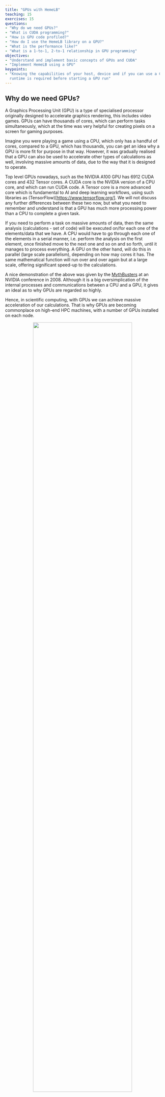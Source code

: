 ```yaml
---
title: "GPUs with HemeLB"
teaching: 15
exercises: 15
questions:
- "Why do we need GPUs?"
- "What is CUDA programming?"
- "How is GPU code profiled?"
- "How do I use the HemeLB library on a GPU?"
- "What is the performance like?"
- "What is a 1-to-1, 2-to-1 relationship in GPU programming"
objectives:
- "Understand and implement basic concepts of GPUs and CUDA"
- "Implement HemeLB using a GPU"
keypoints:
- "Knowing the capabilities of your host, device and if you can use a CUDA-aware MPI
  runtime is required before starting a GPU run"
---
```


## Why do we need GPUs?

A Graphics Processing Unit (GPU) is a type of specialised processor originally designed to accelerate
graphics rendering, this includes video games. GPUs can have thousands of cores, which can perform tasks
simultaneously, which at the time was very helpful for creating pixels on a screen for gaming purposes.

Imagine you were playing a game using a CPU, which only has a handful of cores, compared to a GPU, which has
thousands, you can get an idea why a GPU is more fit for purpose in that way. However, it was gradually realised
that a GPU can also be used to accelerate other types of calculations as well, involving massive amounts of data,
due to the way that it is designed to operate. 

Top level GPUs nowadays, such as the NVIDIA A100 GPU has 6912 CUDA cores and 432 Tensor cores. A CUDA core is the
NVIDIA version of a CPU core, and which can run CUDA code. A Tensor core is a more advanced core which is
fundamental to AI and deep learning workflows, using such libraries as (TensorFlow)[https://www.tensorflow.org/]. 
We will not discuss any further differences between these two now, but what you need to remember and understand is
that a GPU has much more processing power than a CPU to complete a given task. 

If you need to perform a task on massive amounts of data, then the same analysis (calculations - set of code)
will be executed on/for each one of the elements/data that we have. A CPU would have to go through each one of the 
elements in a serial manner, i.e. perform the analysis on the first element, once finished move to the next one and
so on and so forth, until it manages to process everything. A GPU on the other hand, will do this in parallel
(large scale parallelism), depending on how may cores it has. The same mathematical function
will run over and over again but at a large scale, offering significant speed-up to the calculations.   

A nice demonstration of the above was given by the [MythBusters](https://www.youtube.com/watch?v=0udMBdo0Rac) at an
NVIDIA conference in 2008. Although it is a big oversimplication of the internal processes and communications between
a CPU and a GPU, it gives an ideal as to why GPUs are regarded so highly.

Hence, in scientific computing, with GPUs we can achieve massive acceleration of our calculations. That is why GPUs
are becoming commonplace on high-end HPC machines, with a number of GPUs installed on each node.  

<p align="center"><img src="../fig/06/GPUvCPU.png" width="80%"/></p>

The schematic Figure from NVIDIA [documentation](https://docs.nvidia.com/cuda/cuda-c-programming-guide/index.html)
shows an example distribution of chip resources for a CPU versus a GPU. 

It is worth noting however that even though GPUs have more cores than a CPU, and can technically do things much
quicker, their main disadvantage is their low memory, and this limits them to doing small, albeit vast amounts of
smaller calculations at once. So you would not want to have a GPU running a long and complex calculation on a single
core, as it will likely run out of memory and waste using a GPU in the first place, therefore a CPU is more practical.

> ## CPUs vs GPUs
> 
> Look at the table below on the main differences between CPUs and GPUs. Some of these values are true and some
> are false. Spend a few minutes sorting through them to match the answer to the correct column.
> 
> | CPU                                            | GPU                                    |
> |-----------------------------------------------------------------------------------------|
> | Central Processing Unit                        | Graphics Processing Unit               |
> | Many cores                                     | Several cores                          |
> | Low latency                                    | High throughput                        | 
> | Good for parallel processing                   | Good for serial processing             | 
> | Handful of operations at once                  | Thousands of operations at once        | 
> | Consumes/needs more memory                     | Requires less memory                   |
> | Lower speed                                    | Higher speed                           |
> | Weak cores                                     | Powerful cores                         |
> | Complements main brain to perform calculations | Considered as main 'brain' of computer |
> | Explicit management of threads                 | Threads managed by hardware            |
> | Data Parallelism                               | Task Parallelism                       |
> | Few highly optimised instructions              | Diverse instruction sets               |
> |-----------------------------------------------------------------------------------------|
> 
> > ## Solution
> > 
> > | CPU                                    | GPU                                            |
> > |-----------------------------------------------------------------------------------------|
> > | Central Processing Unit                | Graphics Processing Unit                       |
> > | Several cores                          | Many cores                                     |
> > | Low latency                            | High throughput                                | 
> > | Good for serial processing             | Good for parallel processing                   | 
> > | Handful of operations at once          | Thousands of operations at once                | 
> > | Consumes/needs more memory             | Requires less memory                           |
> > | Lower speed                            | Higher speed                                   |
> > | Powerful cores                         | Weak cores                                     |
> > | Considered as main 'brain' of computer | Complements main brain to perform calculations |
> > | Explicit management of threads         | Threads managed by hardware                    |
> > | Task Parallelism                       | Data Parallelism                               |
> > | Diverse instruction sets               | Few highly optimised instructions              |
> > |-----------------------------------------------------------------------------------------|
> > 
> {: .solution}
{: .challenge}

## CUDA Programming Basics

The most important concept to have in mind when it comes to CUDA and GPU programming, is that the compute 
intensive parts of a code can be ported onto the GPU (device) for the calculations to take place for a fraction of the
time it would take to complete on a CPU. Following that, the results are then returned back to the CPU (host). Hence, the 
developer needs to implement what are known as GPU CUDA kernels, which are the functions for doing the calculations 
on the GPU, but also arrange: 
- the data transfers to and from the GPU, as well as 
- the synchronisation points, i.e. when to stop the code moving past a given point until a certain task on the GPU 
  has been completed.

With the above in mind, a typical workflow for a CUDA C++ program is:
1. Declare and allocate host (CPU) and device (GPU) memory.
2. Initialize host (CPU) data.
3. Transfer data from the host (CPU) to the device (GPU).
4. Execute one or more CUDA kernels (the computations to be performed on the GPU).
5. Transfer results from the device (GPU) back to the host (CPU). 


### GPU CUDA kernel - CUDA function

CUDA programming can take a bit to get used to and as yet there are no Carpentries style resources for CUDA programming
available, however here we will provide a brief lookover at the main functionalities and differences.


The specifier `__global__` is added in front of the function, which tells the CUDA C++ compiler that this is a function 
that runs on the GPU and can be called from CPU code. The remainder of the code will be relatively similar, however
when you are defining your function, the keyword will be required to run the function on a GPU. A full example of
defining a GPU CUDA kernel would be as follows;

~~~
__global__ void GPU_Cuda_Kernel_Name(kernel's_arguments)
~~~
{: .source}

### GPU Memory Hierarchy - Memory Allocation in CUDA

Before we carry onto how to launch a kernel, we need to discuss the memory hierarchy of a GPU, as an understanding of
it is crucial to getting a CUDA code to actually run and work. In CUDA, the kernel is executed with the aid of CUDA
threads, which represent the execution of the kernel. Every thread has an index which is used for calculating the
memory address locations. Each thread has a private local memory, and may also access data from multiple memory spaces
during their execution. NVIDIA's [documentation](https://docs.nvidia.com/cuda/cuda-c-programming-guide/index.html) 
page gives a good overview.

One thread is never enough though when dealing with GPUs, as threads come in thread blocks, 
which can be executed in serial or parallel. Depending on the GPU you are utilising, a thread block can contain either
512 or 1024 of these threads.

Each thread block has shared memory visible to all threads of the block and with the same lifetime as the block. All
threads have access to the same global memory. An overview of the memory Hierarchy is outlined below.


<p align="center"><img src="../fig/06/GPUHierarchy.png" width="50%"/></p>


### Launching the GPU kernel

The GPU CUDA kernel is launched by using a specific syntax, the **triple angle bracket** `<<< >>>`. This will inform
the compiler that the kernel that follows is a GPU kernel and will therefore be executed on the GPU. The information
between the triple angle brackets is the execution configuration, which determines how many threads on the device (GPU) 
will execute the kernel in parallel. These threads are arranged in what are thread blocks, hence the developer should
specify how many threads there are per block.   

An example of a launching a GPU CUDA kernel (`GPU_Cuda_Kernel_Name`) is as follows: 

~~~
// Cuda kernel set-up
int nThreadsPerBlock = 128; //Number of threads per block
dim3 nThreads(nThreadsPerBlock);
 
// Number of BLOCKS needed 
int nBlocks = (number_of_Elements)/nThreadsPerBlock	+ ((number_of_Elements % nThreadsPerBlock > 0) ? 1 : 0);

// Launch the GPU CUDA kernel
GPU_Cuda_Kernel_Name <<< nBlocks, nThreads >>> (Provide_Arguments_here); 
~~~
{: .source}

The first argument in the execution configuration; `GPU_Cuda_Kernel_Name <<< nBlocks, nThreads>>>` specifies the 
number of thread blocks (`nBlocks`), while (`nThreads`) specifies the number of threads in a thread block.

Remember that CUDA kernel launches don’t block the calling CPU thread. This means that once the kernel is launched,
the control is returned to the CPU thread and the code will resume. In order to ensure that the GPU kernel has
completed its task, a synchronsation barrier might be needed using `cudaDeviceSynchronize()`.

NVIDIA's website provides plentiful discussions and simple  
[examples](https://developer.nvidia.com/blog/easy-introduction-cuda-c-and-c/) and guides on the NVIDIA 
[CUDA Toolkit](https://docs.nvidia.com/cuda/cuda-c-programming-guide/index.html). We will not 


## CUDA Streams and Concurrency 

A CUDA kernel when launched is placed in the default CUDA stream. A CUDA stream is like an execution path. All 
operations in the same stream need to be completed and executed in order, before moving forward.

It is also possible, however, to launch kernels in different CUDA streams and by doing so these kernels may execute
out of order with respect to one another or concurrently. An example of a launching a GPU CUDA kernel
(`GPU_Cuda_Kernel_Name`) in a specified CUDA stream (name of stream `CUDA_stream_ID`) is provided here: 

~~~
// Launch the GPU CUDA kernel in stream CUDA_stream_ID
GPU_Cuda_Kernel_Name <<< nBlocks, nThreads, 0, CUDA_stream_ID >>> (Provide_Arguments_here); 
~~~
{: .source}

## Data Transfers in CUDA C/C++


As mentioned above, when performing calculations on the GPU, memory needs to be allocated onto the GPU (`cudaMalloc()`); 
then data that will be processed needs to be copied from the host to the device (`cudaMemcpyHostToDevice`), perform the
calculations (execute the CUDA kernels on the device/GPU) and finally copy the results from the device to the host
(`cudaMemcpyDeviceToHost`). Data transfers are performed using `cudaMemcpy` function. The syntaxt of `cudaMemcpy` is as follows:

`cudaMemcpy(void *dst, void *src, size_t count, cudaMemcpyKind kind)`

`cudaMemcpyKind` is either `cudaMemcpyHostToDevice` or `cudaMemcpyDeviceToHost`. The 2 possible kinds of CUDA memory copies are:

a. H2D: from the Host (CPU) to the Device (GPU)

`cudaMemcpy(d_A, h_A, size_of_h_A_in_Bytes, cudaMemcpyHostToDevice)`

b. D2H: from the Device (GPU) to the Host (CPU)

`cudaMemcpy(h_A, d_A, size_of_d_A_in_Bytes, cudaMemcpyDeviceToHost)`

These memory copies can be Synchronous (as above) or Asynchronous (`cudaMemcpyAsync`). In the case of asynchronous
memory copy, the developer should provide the CUDA stream as a last argument to the `cudaMemcpyAsync` function call.
This allows overlapping the memory copies with other operations (kernels or mem.copies) on the GPU running on different
CUDA streams.     


## Simple CUDA code example
Here, we provide a simple example of a CUDA code. It contains the main features discussed above: allocate input vectors
in host memory and initialise them, allocate memory on the GPU, memory copies (H2D and D2H), defining and launching a 
GPU CUDA kernel.  

- D2H: from the Device (GPU) to the Host (CPU) 
- H2D: from the Host (CPU) to the Device (GPU)

~~~
// Device code
__global__ void VecAdd(float* A, float* B, float* C, int N)
{
    int i = blockDim.x * blockIdx.x + threadIdx.x;
    if (i < N)
        C[i] = A[i] + B[i];
}
            
// Host code
int main()
{
    int N = ...;
    size_t size = N * sizeof(float);

    // Allocate input vectors h_A and h_B in host memory
    float* h_A = (float*)malloc(size);
    float* h_B = (float*)malloc(size);

    // Initialize input vectors
    ...

    // Allocate vectors in device memory
    float* d_A;
    cudaMalloc(&d_A, size);
    float* d_B;
    cudaMalloc(&d_B, size);
    float* d_C;
    cudaMalloc(&d_C, size);

    // Copy vectors from host memory to device memory
    cudaMemcpy(d_A, h_A, size, cudaMemcpyHostToDevice);
    cudaMemcpy(d_B, h_B, size, cudaMemcpyHostToDevice);

    // Invoke kernel
    int threadsPerBlock = 256;
    int nblocks = (N + threadsPerBlock - 1) / threadsPerBlock;
    VecAdd<<<nblocks, threadsPerBlock>>>(d_A, d_B, d_C, N);

    // Copy result from device memory to host memory
    // h_C contains the result in host memory
    cudaMemcpy(h_C, d_C, size, cudaMemcpyDeviceToHost);

    // Free device memory
    cudaFree(d_A);
    cudaFree(d_B);
    cudaFree(d_C);
            
    // Free host memory
    ...
}
~~~
{: .source}

As mentioned above, when performing calculations on the GPU, memory needs to be allocated onto the GPU; then data that
will be processed needs to be copied from the host to the device, perform the calculations for the CUDA memory copies:

##  Compile CUDA code
CUDA code (typically in a file with extension `.cu`) can be compiled using the `nvcc` compiler. 
For example

~~~
nvcc CUDA_code.cu -o CUDA_code
~~~
{: .source}

## Exercise 1
As mentioned earlier, one of the limitations regarding using GPUs is their memory.
Memory should be allocated on the GPU, as the data processed during calculations on the GPU should physically reside on the GPU. Hence, we should ensure that there is sufficient GPU memory for the type of calculations that we would like to execute. For example, the NVIDIA Tesla P100 has 16 GB of memory, the V100 comes in 16 and 32GB configurations, while the A100's specs are enhanced further by providing a 40 GB and 80 GB configurations. 

Usefull information regarding the type/s of NVIDIA GPUs installed on a node and their specs can be obtained using functionalities provided by NVIDIA (using `cudaGetDeviceProperties`). 

For example, we can query the GPUs' properties using the following in our code:

~~~
    // Get the GPUs properties:
    //    Device name, Compute Capability, Global Memory (GB) etc
    int nDevices;
    cudaGetDeviceCount(&nDevices);
    for (int i = 0; i < nDevices; i++) {
        cudaDeviceProp prop;
        cudaGetDeviceProperties(&prop, i);
        printf("Device Number: %d\n", i);
        printf("  Device name:        %s\n", prop.name);
        printf("  Compute Capability: %d.%d\n", prop.major, prop.minor);
    		printf("  Total Global Mem:   %.1fGB\n\n", ((double)prop.totalGlobalMem/1073741824.0));
        printf("  Memory Clock Rate (KHz): %d\n",
               prop.memoryClockRate);
        printf("  Memory Bus Width (bits): %d\n",
               prop.memoryBusWidth);
        printf("  Peak Memory Bandwidth (GB/s): %f\n\n",
               2.0*prop.memoryClockRate*(prop.memoryBusWidth/8)/1.0e6);

        printf("  Max Number of Threads per Block:  %d\n", prop.maxThreadsPerBlock);
        printf("  Max Number of Blocks allowed in x-dir:  %d\n", prop.maxGridSize[0]);
        printf("  Max Number of Blocks allowed in y-dir:  %d\n", prop.maxGridSize[1]);
        printf("  Max Number of Blocks allowed in z-dir:  %d\n", prop.maxGridSize[2]);
        printf("  Warp Size:  %d\n",  prop.warpSize);
        printf("===============================================\n\n");
      }
~~~

A more complete example of CUDA code is the following. 
Can you evaluate the amount of GPU memory that will be required by the following code (allocated using the command `cudaMalloc`)? 

~~~
#include <stdio.h>

// Device code
__global__ void VecAdd(float* A, float* B, float* C, int N)
{
    int i = blockDim.x * blockIdx.x + threadIdx.x;
    if (i < N)
        C[i] = A[i] + B[i];
}

// Initialise the input vectors
void initialise_input_vect(float* A, float* B, int N)
{
  for(int i=0; i<N; i++){
    A[i]=i;
    B[i]=2*i;
  }
}


// Host code
int main()
{
    int N = 1000;   // Number of elements to process
    bool print_results = 0; // Boolean variable for printing the results

    size_t size = N * sizeof(float);

    //==========================================================================
    // Get the GPUs properties:
    //    Device name, Compute Capability, Global Memory (GB) etc
    int nDevices;
    cudaGetDeviceCount(&nDevices);
    for (int i = 0; i < nDevices; i++) {
        cudaDeviceProp prop;
        cudaGetDeviceProperties(&prop, i);
        printf("Device Number: %d\n", i);
        printf("  Device name:        %s\n", prop.name);
        printf("  Compute Capability: %d.%d\n", prop.major, prop.minor);
    		printf("  Total Global Mem:   %.1fGB\n\n", ((double)prop.totalGlobalMem/1073741824.0));
        printf("  Memory Clock Rate (KHz): %d\n",
               prop.memoryClockRate);
        printf("  Memory Bus Width (bits): %d\n",
               prop.memoryBusWidth);
        printf("  Peak Memory Bandwidth (GB/s): %f\n\n",
               2.0*prop.memoryClockRate*(prop.memoryBusWidth/8)/1.0e6);

        printf("  Max Number of Threads per Block:  %d\n", prop.maxThreadsPerBlock);
        printf("  Max Number of Blocks allowed in x-dir:  %d\n", prop.maxGridSize[0]);
        printf("  Max Number of Blocks allowed in y-dir:  %d\n", prop.maxGridSize[1]);
        printf("  Max Number of Blocks allowed in z-dir:  %d\n", prop.maxGridSize[2]);
        printf("  Warp Size:  %d\n",  prop.warpSize);
        printf("===============================================\n\n");
      }
    //==========================================================================

    // Allocate input vectors h_A and h_B in host memory
    float* h_A = new float[N];
    float* h_B = new float[N];
    float* h_C = new float[N];

    // Initialize input vectors
    initialise_input_vect(h_A, h_B, N);

    // Allocate vectors in device memory
    float* d_A;
    cudaMalloc(&d_A, size);
    float* d_B;
    cudaMalloc(&d_B, size);
    float* d_C;
    cudaMalloc(&d_C, size);

    // Copy vectors from host memory to device memory
    cudaMemcpy(d_A, h_A, size, cudaMemcpyHostToDevice);
    cudaMemcpy(d_B, h_B, size, cudaMemcpyHostToDevice);

    // Invoke kernel
    int nThreadsPerBlock = 256;
    int nblocks = (N / nThreadsPerBlock) + ((N % nThreadsPerBlock > 0) ? 1 : 0);
    VecAdd<<<nblocks, nThreadsPerBlock>>>(d_A, d_B, d_C, N);

    // Copy result from device memory to host memory
    // h_C contains the result in host memory
    cudaMemcpy(h_C, d_C, size, cudaMemcpyDeviceToHost);

    // Print the results
    if(print_results) for (int i=0; i<N; i++) printf("h_C[%d] = %2.2f \n", i, h_C[i] );

    // Free device memory
    cudaFree(d_A);
    cudaFree(d_B);
    cudaFree(d_C);

    // Free host memory
    delete[] h_A, h_B, h_C;
}
~~~

**Answer**
Here we request memory for 3 vectors, with the total being `3*N*sizeof(float)` in bytes; see the part `cudaMalloc(&d_A to &d_C, size);`. 


## Profiling CUDA code
Profiling the CUDA code can be done using tools provided by NVIDIA. **NVIDIA Nsight Systems** for GPU and CPU sampling
and tracing and **NVIDIA Nsight Compute** for GPU kernel profiling. 

A more detailed description on the above tools can be provided from NVIDIA's CUDA Toolkit 
[Documentation](https://docs.nvidia.com/cuda/profiler-users-guide/index.html)

<p align="center"><img src="../fig/06/NsightProfile.png" width="75%"/></p>


Figure: (a) Profiling HemeLB using NVIDIA Nsight Systems on a laptop. Nsight Systems provides a broad description of
the GPU code's performance (timeline with kernels' execution, memory copies, cuda streams etc). Focus of analysis is
the example here is 3 time-steps of the LB algorithm. 

<p align="center"><img src="../fig/06/ProfileKernelMemCopy.png" width="75%"/></p>

Figure: (b) Profiling HemeLB using NVIDIA Nsight Systems on a laptop. Focus of analysis is 1 time-step of the LB algorithm.
Kernels and memory copies overlap during execution on the GPU, as shown in the area marked with the red box.


On a laptop **Nsight Systems** can be invoked during the CUDA code execution by issuing the following command line:

~~~
nsys profile --trace=cuda,mpi,nvtx --stats=true mpirun -np $nCPUs  $PATH_EXE/$EXEC_FILE -in $INPUT_FILE -out results
~~~
{: .source}

On HPC systems it may be possible to perform the profiling analysis using **Nsight Systems** and/or **Nsight Compute** (see note below). 

> ## A note on GPU Profiling
> 
> It should be noted that some HPC systems do not readily accommodate GPU profiling tools such as NVIDIA Nsight
> Systems, owing to that fact that root directory access may be required. You should check with your system 
> administrator of the different options available to you on your system for profiling GPU code.
{: .callout}


## Running HemeLB on HPC machines with NVIDIA's GPUs

A GPU accelerated version of HemeLB has been developed using NVIDIA's CUDA platform. CUDA stands for Compute Unified
Device Architecture and is a parallel computing platform and application programming interface model created by NVIDIA. 
Hence our GPU HemeLB code is GPU-aware; it can only run on NVIDIA's GPUs. 

CUDA does not require developers to have specialised graphics programming knowledge. Developers can use popular 
programming languages, such as C/C++ and Fortran to exploit the GPU resources. The GPU accelerated version of HemeLB
was developed using CUDA C++. 

> ## Submitting a HemeLB job on GPUs

> When submitting a job script on an HPC machine with nodes containing NVIDIA's GPUs, the user should specify
> the number of GPUs to be used on each node. The format of the submission script depends on the HPC system. For example 
> **Clearer descriptions needed here!**
> 1. A job script for running GPU simulations on Juwels Booster (JSC)
> 
> https://github.com/HemeLB-dev/HemeLB-Carpentries/blob/gh-pages/files/Submission_Script_Juwels_Booster.sh
>
> ~~~
> The following lines should be modified
> #SBATCH --nodes=16
> #SBATCH --ntasks=64
> #SBATCH --ntasks-per-node=4
> #SBATCH --partition=booster
> #SBATCH --gres=gpu:4
> ~~~
> so that we specify the partition on the HPC machine that contains the GPU accelerated nodes, as well as how many GPUs to use per node, and the number of MPI ranks (`ntasks` and `ntasks-per-node`) 
>
> 2. A job script for running GPU simulations on Summit (OLCF)
> 
> https://github.com/HemeLB-dev/HemeLB-Carpentries/blob/gh-pages/files/Submission_Script_OLCF.lsf
>
{: .challenge}


## Exercise 2
Run a HemeLB GPU simulation and measure the performance of the code in terms of MLUPS (Millions of Lattice sites Updates per second) per computing core. This can give us a measure of the acceleration achieved by using the GPUs compared to the CPU only simulation. 
To enable comparison of the performance of the CPU and GPU versions of HemeLB, use the simulation geometry used in the previous episodes (`bifurcation.gmy`). Try running the GPU code using up to ... GPUs and report the scaling achieved. 
Why do you think a tapering of the performance occurs at the largest GPU counts? 

A further testing of the code could be performed by using a bigger simulation domain, e.g. the `CBM2019_Arteries_patched.gmy` which contains 60 million fluid sites. 


> ## Exercise 3
> We could also examine situations where multiple CPU cores (MPI tasks) use the same GPU. This can be achieved by simply specifying the number of MPI tasks on the  nodes being different to the number of available GPUs. For example using the job submission script from Juwels Booster and modifying the following lines 
> ~~~
> #SBATCH --nodes=16
> #SBATCH --ntasks=128
> #SBATCH --ntasks-per-node=8
> #SBATCH --partition=booster
> #SBATCH --gres=gpu:4
> ~~~
> 
> would result in running the simulation with 8 MPI tasks per node and only 4 GPUs per node. This means that we encounter a situation of 2-to-1 CPUs to GPUs.  
> Provide the timings for running the GPU code using a 2-to-1 and 4-to-1 situation. Report the scaling of the code, as well as the performance (MLUPS per computing core and MLUPS per node, where for the later just divide the performance by the number of nodes used). 

## 1-to-1 and 2-to-1

> ## Running a 1-to-1 and 2-to-1 relationship
>
> **EDITME**
>
{: .challenge}


.
